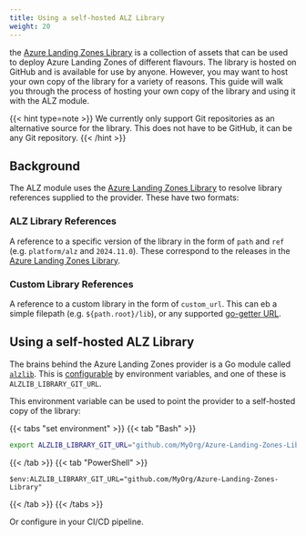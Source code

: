 ```yaml
---
title: Using a self-hosted ALZ Library
weight: 20
---
```


the [Azure Landing Zones Library](https://github.com/Azure/Azure-Landing-Zones-Library) is a collection of assets that can be used to deploy Azure Landing Zones of different flavours.
The library is hosted on GitHub and is available for use by anyone.
However, you may want to host your own copy of the library for a variety of reasons.
This guide will walk you through the process of hosting your own copy of the library and using it with the ALZ module.

{{< hint type=note >}}
We currently only support Git repositories as an alternative source for the library.
This does not have to be GitHub, it can be any Git repository.
{{< /hint >}}

## Background

The ALZ module uses the [Azure Landing Zones Library](https://github.com/Azure/Azure-Landing-Zones-Library) to resolve library references supplied to the provider.
These have two formats:

### ALZ Library References

A reference to a specific version of the library in the form of `path` and `ref` (e.g. `platform/alz` and `2024.11.0`).
These correspond to the releases in the [Azure Landing Zones Library](https://github.com/Azure/Azure-Landing-Zones-Library/releases).

### Custom Library References

A reference to a custom library in the form of `custom_url`.
This can eb a simple filepath (e.g. `${path.root}/lib`), or any supported [go-getter URL](https://github.com/hashicorp/go-getter?tab=readme-ov-file#url-format).

## Using a self-hosted ALZ Library

The brains behind the Azure Landing Zones provider is a Go module called [`alzlib`](https://github.com/Azure/alzlib).
This is [configurable](https://github.com/Azure/alzlib?tab=readme-ov-file#configuration) by environment variables, and one of these is `ALZLIB_LIBRARY_GIT_URL`.

This environment variable can be used to point the provider to a self-hosted copy of the library:

{{< tabs "set environment" >}}
{{< tab "Bash" >}}

```bash
export ALZLIB_LIBRARY_GIT_URL="github.com/MyOrg/Azure-Landing-Zones-Library"
```

{{< /tab >}}
{{< tab "PowerShell" >}}

```pwsh
$env:ALZLIB_LIBRARY_GIT_URL="github.com/MyOrg/Azure-Landing-Zones-Library"
```

{{< /tab >}}
{{< /tabs >}}

Or configure in your CI/CD pipeline.

